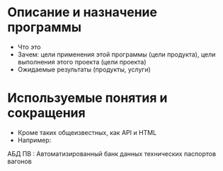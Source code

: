 # Описание и назначение программы

- Что это
- Зачем: цели применения этой программы (цели продукта), цели выполнения этого проекта (цели проекта)
- Ожидаемые результаты (продукты, услуги)

# Используемые понятия и сокращения

- Кроме таких общеизвестных, как API и HTML
- Например:

АБД ПВ
: Автоматизированный банк данных технических паспортов вагонов
